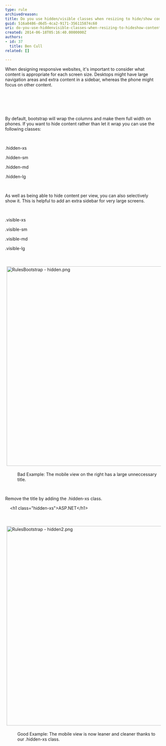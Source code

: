 ```yaml
---
type: rule
archivedreason: 
title: Do you use hidden/visible classes when resizing to hide/show content?
guid: 516a0486-d6d5-4ca2-9171-356115874c60
uri: do-you-use-hiddenvisible-classes-when-resizing-to-hideshow-content
created: 2014-06-18T05:16:40.0000000Z
authors:
- id: 37
  title: Ben Cull
related: []

---
```



<p>When designing responsive websites, it's important to consider what content is appropriate for each screen size. Desktops might have large navigation areas and extra content in a sidebar, whereas the phone might focus on other content.</p>
<br><excerpt class='endintro'></excerpt><br>
<p>​</p><p>By default, bootstrap will wrap the columns and make them full width on phones. If you want to hide content rather than let it wrap you can use the following classes&#58;</p><p>&#160;</p><p>.hidden-xs</p><p>.hidden-sm</p><p>.hidden-md</p><p>.hidden-lg</p><p>&#160;</p><p>As well as being able to hide content per view, you can also selectively show it. This is helpful to add an extra sidebar for very large screens.</p><p>&#160;</p><p>.visible-xs</p><p>​.visible-sm</p><p>.visible-md</p><p>.visible-lg</p><p><br></p><p><img src="/WebSites/RulesToBetterUIBootstrap/PublishingImages/Pages/Do-you-use-hidden-xs-when-resizing-to-hide-content/RulesBootstrap%20-%20hidden.png" alt="RulesBootstrap - hidden.png" style="margin&#58;5px;width&#58;650px;" /><br></p><dd class="ssw15-rteElement-FigureBad">​Bad Example&#58; The mobile view on the right has a large unneccessary title.</dd><p class="ssw15-rteElement-P">​​​​<br></p><p class="ssw15-rteElement-P">Remove the title by adding the .hidden-xs class.</p><p class="ssw15-rteElement-CodeArea">&#160; &#160; &lt;h1 class=&quot;hidden-xs&quot;&gt;ASP.NET&lt;/h1&gt;​<br></p><p class="ssw15-rteElement-P"><br></p><p class="ssw15-rteElement-P"><img src="/WebSites/RulesToBetterUIBootstrap/PublishingImages/Pages/Do-you-use-hidden-xs-when-resizing-to-hide-content/RulesBootstrap%20-%20hidden2.png" alt="RulesBootstrap - hidden2.png" style="margin&#58;5px;width&#58;650px;" /><br></p><dd class="ssw15-rteElement-FigureGood">Good Example&#58; The mobile view is now leaner and cleaner thanks to our .hidden-xs class.</dd><p class="ssw15-rteElement-P">​<br></p>


